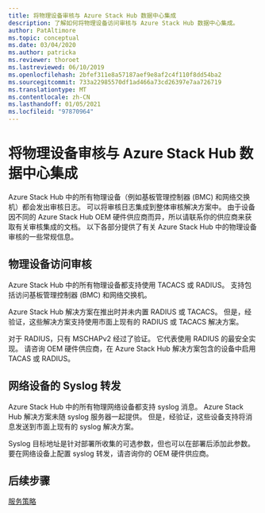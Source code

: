 ```yaml
---
title: 将物理设备审核与 Azure Stack Hub 数据中心集成
description: 了解如何将物理设备访问审核与 Azure Stack Hub 数据中心集成。
author: PatAltimore
ms.topic: conceptual
ms.date: 03/04/2020
ms.author: patricka
ms.reviewer: thoroet
ms.lastreviewed: 06/10/2019
ms.openlocfilehash: 2bfef311e8a57187aef9e8af2c4f110f8dd54ba2
ms.sourcegitcommit: 733a22985570df1ad466a73cd26397e7aa726719
ms.translationtype: MT
ms.contentlocale: zh-CN
ms.lasthandoff: 01/05/2021
ms.locfileid: "97870964"
---
```

# <a name="integrate-physical-device-auditing-with-your-azure-stack-hub-datacenter"></a>将物理设备审核与 Azure Stack Hub 数据中心集成

Azure Stack Hub 中的所有物理设备（例如基板管理控制器 (BMC) 和网络交换机）都会发出审核日志。 可以将审核日志集成到整体审核解决方案中。 由于设备因不同的 Azure Stack Hub OEM 硬件供应商而异，所以请联系你的供应商来获取有关审核集成的文档。 以下各部分提供了有关 Azure Stack Hub 中的物理设备审核的一些常规信息。  

## <a name="physical-device-access-auditing"></a>物理设备访问审核

Azure Stack Hub 中的所有物理设备都支持使用 TACACS 或 RADIUS。 支持包括访问基板管理控制器 (BMC) 和网络交换机。

Azure Stack Hub 解决方案在推出时并未内置 RADIUS 或 TACACS。 但是，经验证，这些解决方案支持使用市面上现有的 RADIUS 或 TACACS 解决方案。

对于 RADIUS，只有 MSCHAPv2 经过了验证。 它代表使用 RADIUS 的最安全实现。 请咨询 OEM 硬件供应商，在 Azure Stack Hub 解决方案包含的设备中启用 TACAS 或 RADIUS。

## <a name="syslog-forwarding-for-network-devices"></a>网络设备的 Syslog 转发

Azure Stack Hub 中的所有物理网络设备都支持 syslog 消息。 Azure Stack Hub 解决方案未随 syslog 服务器一起提供。 但是，经验证，这些设备支持将消息发送到市面上现有的 syslog 解决方案。

Syslog 目标地址是针对部署所收集的可选参数，但也可以在部署后添加此参数。 要在网络设备上配置 syslog 转发，请咨询你的 OEM 硬件供应商。

## <a name="next-steps"></a>后续步骤

[服务策略](azure-stack-servicing-policy.md)

